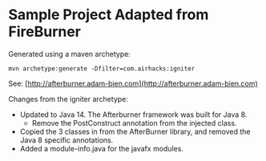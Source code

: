 # Sample Project Adapted from FireBurner

Generated using a maven archetype:

```
mvn archetype:generate -Dfilter=com.airhacks:igniter
```
See: [http://afterburner.adam-bien.com](http://afterburner.adam-bien.com)

Changes from the igniter archetype:
* Updated to Java 14. The Afterburner framework was built for Java 8.
  * Remove the PostConstruct annotation from the injected class. 
* Copied the 3 classes in from the AfterBurner library, and removed the Java 8 specific annotations.
* Added a module-info.java for the javafx modules.

